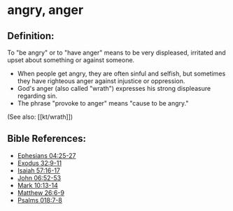 # angry, anger #

## Definition: ##

To "be angry" or to "have anger" means to be very displeased, irritated and upset about something or against someone.

* When people get angry, they are often sinful and selfish, but sometimes they have righteous anger against injustice or oppression.
* God's anger (also called "wrath") expresses his strong displeasure regarding sin.
* The phrase "provoke to anger" means "cause to be angry."

(See also: [[kt/wrath]])

## Bible References: ##

* [Ephesians 04:25-27](en/tn/eph/help/04/25)
* [Exodus 32:9-11](en/tn/exo/help/32/09)
* [Isaiah 57:16-17](en/tn/isa/help/57/16)
* [John 06:52-53](en/tn/jhn/help/06/52)
* [Mark 10:13-14](en/tn/mrk/help/10/13)
* [Matthew 26:6-9](en/tn/mat/help/26/06)
* [Psalms 018:7-8](en/tn/psa/help/18/07)